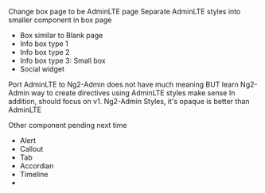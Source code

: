Change box page to be AdminLTE page
Separate AdminLTE styles into smaller component in box page
- Box similar to Blank page
- Info box type 1
- Info box type 2
- Info box type 3: Small box  
- Social widget

Port AdminLTE to Ng2-Admin does not have much meaning
BUT learn Ng2-Admin way to create directives using AdminLTE styles make sense
In addition, should focus on v1. Ng2-Admin Styles, it's opaque is better than AdminLTE

Other component pending next time
- Alert
- Callout
- Tab
- Accordian
- Timeline
-
